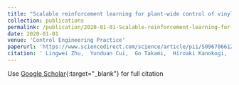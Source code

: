 ```yaml
---
title: "Scalable reinforcement learning for plant-wide control of vinyl acetate monomer process"
collection: publications
permalink: /publication/2020-01-01-Scalable-reinforcement-learning-for-plant-wide-control-of-vinyl-acetate-monomer-process
date: 2020-01-01
venue: 'Control Engineering Practice'  
paperurl: 'https://www.sciencedirect.com/science/article/pii/S0967066120300186'  
citation: ' Lingwei Zhu,  Yunduan Cui,  Go Takami,  Hiroaki Kanokogi,  Takamitsu Matsubara, &quot;Scalable reinforcement learning for plant-wide control of vinyl acetate monomer process.&quot; Control Engineering Practice, 2020.'
---
```

Use [Google Scholar](https://scholar.google.com/scholar?q=Scalable+reinforcement+learning+for+plant+wide+control+of+vinyl+acetate+monomer+process){:target="_blank"} for full citation
